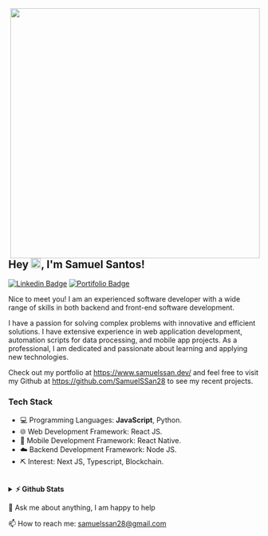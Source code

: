 <img align="right" src="https://i.imgur.com/JcA8xdl.png" width="500"/>

## Hey <img src="https://media.giphy.com/media/hvRJCLFzcasrR4ia7z/giphy.gif" height="20px">, I'm Samuel Santos! 
[![Linkedin Badge](https://img.shields.io/badge/-LinkedIn-0e76a8?style=flat-square&logo=Linkedin&logoColor=white)](https://www.linkedin.com/in/samuel-santos-5217831aa/)
[![Portifolio Badge](https://img.shields.io/badge/-%F0%9F%92%BB%20Portifolio-blue)](http://www.samuelssan.dev/)

Nice to meet you! I am an experienced software developer with a wide range of skills in both backend and front-end software development. 

I have a passion for solving complex problems with innovative and efficient solutions. I have extensive experience in web application development, automation scripts for data processing, and mobile app projects. As a professional, I am dedicated and passionate about learning and applying new technologies. 

Check out my portfolio at https://www.samuelssan.dev/ and feel free to visit my Github at https://github.com/SamuelSSan28 to see my recent projects.

### Tech Stack
 - 💻 Programming Languages: **JavaScript**, Python.
 - 🌐 Web Development Framework: React JS.
 - 📱  Mobile Development Framework: React Native.
 - ☁️ Backend Development Framework: Node JS.
 - ⛏  Interest: Next JS, Typescript, Blockchain.
 <br>

<details>	
  <summary><b>⚡ Github Stats</b></summary>

  <br />
  <img height="180em" src="https://github-readme-stats.vercel.app/api?username=samuelssan28&show_icons=true&hide_border=true&&count_private=true&include_all_commits=true" />
  <img height="180em" src="https://github-readme-stats.vercel.app/api/top-langs/?username=samuelssan28&exclude_repo=KNN-Image-Classification&show_icons=true&hide_border=true&layout=compact&langs_count=8"/>
</details>

💬 Ask me about anything, I am happy to help
<br>

📫 How to reach me: samuelssan28@gmail.com
